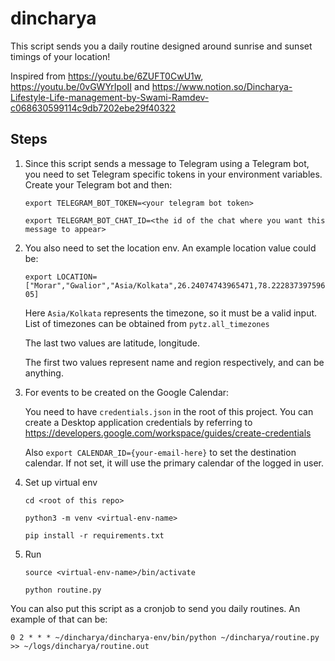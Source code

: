 # dincharya

This script sends you a daily routine designed around sunrise and sunset timings of your location!

Inspired from https://youtu.be/6ZUFT0CwU1w, https://youtu.be/0vGWYrIpoII and https://www.notion.so/Dincharya-Lifestyle-Life-management-by-Swami-Ramdev-c068630599114c9db7202ebe29f40322

## Steps
1. Since this script sends a message to Telegram using a Telegram bot, you need to set Telegram specific tokens in your environment variables. Create your Telegram bot and then:

    `export TELEGRAM_BOT_TOKEN=<your telegram bot token>`
  
    `export TELEGRAM_BOT_CHAT_ID=<the id of the chat where you want this message to appear>`
  
2. You also need to set the location env. An example location value could be:

    `export LOCATION=["Morar","Gwalior","Asia/Kolkata",26.24074743965471,78.22283739759605]`
  
    Here `Asia/Kolkata` represents the timezone, so it must be a valid input. List of timezones can be obtained from `pytz.all_timezones`
  
    The last two values are latitude, longitude.
  
    The first two values represent name and region respectively, and can be anything.

3. For events to be created on the Google Calendar:
    
    You need to have `credentials.json` in the root of this project. You can create a Desktop application credentials by referring to https://developers.google.com/workspace/guides/create-credentials

    Also `export CALENDAR_ID={your-email-here}` to set the destination calendar. If not set, it will use the primary calendar of the logged in user.
  
4. Set up virtual env

    `cd <root of this repo>`
  
    `python3 -m venv <virtual-env-name>`
  
    `pip install -r requirements.txt`

5. Run

    `source <virtual-env-name>/bin/activate`
    
    `python routine.py`

You can also put this script as a cronjob to send you daily routines. An example of that can be:

`0 2 * * * ~/dincharya/dincharya-env/bin/python ~/dincharya/routine.py >> ~/logs/dincharya/routine.out`

